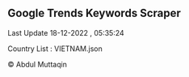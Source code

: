 

## Google Trends Keywords Scraper 
 
Last Update 18-12-2022 , 05:35:24

Country List :
VIETNAM.json



© Abdul Muttaqin 
